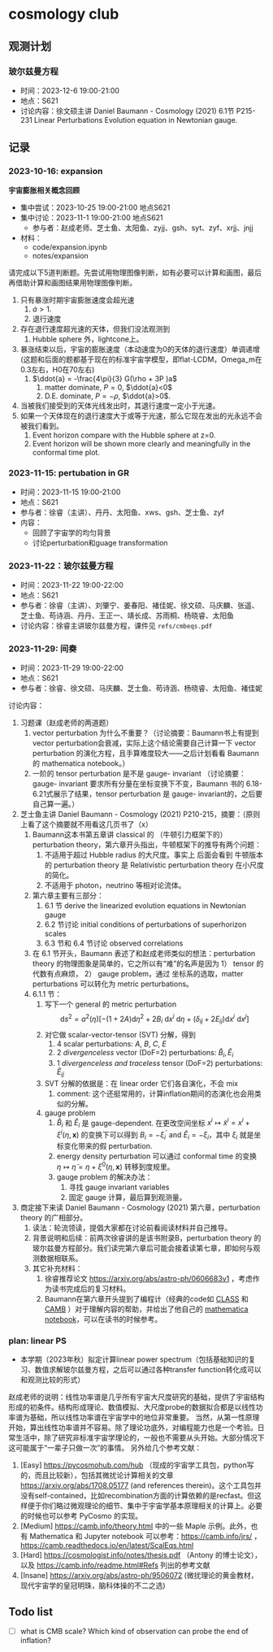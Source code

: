 # cosmology club


## 观测计划

### 玻尔兹曼方程

- 时间：2023-12-6 19:00-21:00 
- 地点：S621
- 讨论内容：徐文硕主讲 Daniel Baumann - Cosmology (2021) 6.1节 P215-231 Linear Perturbations Evolution equation in Newtonian gauge.


## 记录

### 2023-10-16: expansion

**宇宙膨胀相关概念回顾**
- 集中尝试：2023-10-25 19:00-21:00 地点S621
- 集中讨论：2023-11-1 19:00-21:00 地点S621
  - 参与者：赵成老师、芝士鱼、太阳鱼、zyjj、gsh、syt、zyf、xrjj、jnjj
- 材料：
  - code/expansion.ipynb
  - notes/expansion

请完成以下5道判断题。先尝试用物理图像判断，如有必要可以计算和画图，最后再借助计算和画图结果用物理图像判断。
1. 只有暴涨时期宇宙膨胀速度会超光速
   1. $\dot{a} >1$. 
   2. 退行速度
2. 存在退行速度超光速的天体，但我们没法观测到
   1. Hubble sphere 外，lightcone上。
3. 暴涨结束以后，宇宙的膨胀速度（本动速度为0的天体的退行速度）单调递增 (这题和后面的题都基于现在的标准宇宙学模型，即flat-LCDM，Omega_m在0.3左右，H0在70左右)
   1. $\ddot{a} = -\frac{4\pi}{3} G(\rho + 3P )a$
      1. matter dominate, $P=0$, $\ddot{a}<0$
      2. D.E. dominate, $P=-\rho$, $\ddot{a}>0$. 
4. 当被我们接受到的天体光线发出时，其退行速度一定小于光速。
5. 如果一个天体现在的退行速度大于或等于光速，那么它现在发出的光永远不会被我们看到。
   1. Event horizon compare with the Hubble sphere at z=0.
   2. Event horizon will be shown more clearly and meaningfully in the conformal time plot.

### 2023-11-15: pertubation in GR

- 时间：2023-11-15 19:00-21:00 
- 地点：S621
- 参与者：徐睿（主讲）、丹丹、太阳鱼、xws、gsh、芝士鱼、zyf
- 内容：
  - 回顾了宇宙学的均匀背景
  - 讨论perturbation和guage transformation

### 2023-11-22：玻尔兹曼方程

- 时间：2023-11-22 19:00-22:00 
- 地点：S621
- 参与者：徐睿（主讲）、刘肇宁、姜春阳、褚佳妮、徐文硕、马庆麟、张遥、芝士鱼、苟诗涵、丹丹、王正一、靖长成、苏雨桐、杨晓睿、太阳鱼
- 讨论内容：徐睿主讲玻尔兹曼方程，课件见 `refs/cmbeqs.pdf`

### 2023-11-29: 间奏

- 时间：2023-11-29 19:00-22:00 
- 地点：S621
- 参与者：徐睿、徐文硕、马庆麟、芝士鱼、苟诗涵、杨晓睿、太阳鱼、褚佳妮

讨论内容：
1. 习题课（赵成老师的两道题）
   1. vector perturbation 为什么不重要？（讨论摘要：Baumann书上有提到vector perturbation会衰减，实际上这个结论需要自己计算一下 vector perturbation 的演化方程，且手算难度较大——之后计划看看 Baumann 的 mathematica notebook。）
   2. 一阶的 tensor perturbation 是不是 gauge- invariant （讨论摘要：gauge- invariant 要求所有分量在坐标变换下不变，Baumann 书的 6.18-6.21式展示了结果，tensor perturbation 是 gauge- invariant的，之后要自己算一遍。）
2. 芝士鱼主讲 Daniel Baumann - Cosmology (2021)  P210-215，摘要：（原则上看了这个摘要就不用看这几页书了（x）
   1. Baumann这本书第五章讲 classical 的 （牛顿引力框架下的） perturbation theory，第六章开头指出，牛顿框架下的推导有两个问题：
      1. 不适用于超过 Hubble radius 的大尺度。事实上 后面会看到 牛顿版本的 perturbation theory 是 Relativistic perturbation theory 在小尺度的简化。
      2. 不适用于 photon，neutrino 等相对论流体。
   2. 第六章主要有三部分：
      1. 6.1 节 derive the linearized evolution equations in Newtonian gauge
      2. 6.2 节讨论  initial conditions of perturbations of superhorizon scales
      3. 6.3 节和 6.4 节讨论  observed correlations
   3. 在 6.1 节开头，Baumann 表述了和赵成老师类似的想法：perturbation theory 的物理图象是简单的，它之所以有“难”的名声是因为 1） tensor 的代数有点麻烦， 2） gauge problem，通过 坐标系的选取，matter perturbations 可以转化为 metric perturbations。
   4. 6.1.1 节：
      1. 写下一个 general 的 metric perturbation $$\mathrm{d} s^2=a^2(\eta)\left[-(1+2 A) \mathrm{d} \eta^2+2 B_i \mathrm{~d} x^i \mathrm{~d} \eta+\left(\delta_{i j}+2 E_{i j}\right) \mathrm{d} x^i \mathrm{~d} x^j\right]$$ 
      2. 对它做 scalar-vector-tensor (SVT) 分解，得到
         1. 4 scalar perturbations: $A$, $B$, $C$, $E$
         2. 2 *divergenceless* vector (DoF=2) perturbations: $\hat{B}_i, \hat{E}_i$ 
         3. 1 *divergenceless and traceless* tensor (DoF=2) perturbations: $\hat{E}_{i j}$
      3. SVT 分解的依据是：在 linear order 它们各自演化，不会 mix
         1. comment: 这个还挺常用的，计算inflation期间的态演化也会用类似的分解。
      4. gauge problem
         1. $\hat{B}_i$ 和 $\hat{E}_i$ 是 gauge-dependent. 在更改空间坐标 $x^i \mapsto \tilde{x}^i=x^i+\xi^i(\eta, \mathbf{x})$ 的变换下可以得到 $B_i=-\xi_i^{\prime}$ and $\hat{E}_i=-\xi_i$，其中 $\xi_i$ 就是坐标变化带来的假 perturbation.
         2. energy density perturbation 可以通过 conformal time 的变换 $\eta \mapsto \tilde{\eta}=\eta+\xi^0(\eta, \mathbf{x})$ 转移到度规里。
         3. gauge problem 的解决办法：
            1. 寻找 gauge invariant variables
            2. 固定 gauge 计算，最后算到观测量。
3. 商定接下来读 Daniel Baumann - Cosmology (2021) 第六章，perturbation theory 的广相部分。
   1. 读法：轮流领读，提倡大家都在讨论前看阅读材料并自己推导。
   2. 背景说明和后续：前两次徐睿讲的是该书附录B，perturbation theory 的 玻尔兹曼方程部分。我们读完第六章后可能会接着读第七章，即如何与观测数据相联系。
   3. 其它补充材料：
      1. 徐睿推荐论文 https://arxiv.org/abs/astro-ph/0606683v1 ，考虑作为读书完成后的复习材料。
      2. Baumann在第六章开头提到了编程计（经典的code如 [CLASS](http://class-code.net) 和 [CAMB](http://camb.info) ）对于理解内容的帮助，并给出了他自己的 [mathematica notebook](https://www.cambridge.org/highereducation/books/cosmology/53783DD7B3CB15E2E37ADFBC0C1B930F/resources/student-resources/B3B89707FBB9F95DE18310093A529228/code/7ADC482827F380882EAFABD64F607393)，可以在读书的时候参考。


### plan: linear PS

- 本学期（2023年秋）拟定计算linear power spectrum（包括基础知识的复习、数值求解玻尔兹曼方程，之后可以通过各种transfer function转化成可以和观测比较的形式）

赵成老师的说明：线性功率谱是几乎所有宇宙大尺度研究的基础，提供了宇宙结构形成的初条件。结构形成理论、数值模拟、大尺度probe的数据拟合都是以线性功率谱为基础，所以线性功率谱在宇宙学中的地位非常重要。
当然，从第一性原理开始，算出线性功率谱并不容易。除了理论功底外，对编程能力也是一个考验。日常生活中，除了研究非标准宇宙学理论的，一般也不需要从头开始。大部分情况下这可能属于“一辈子只做一次”的事情。
另外给几个参考文献：
1. [Easy] https://pycosmohub.com/hub （现成的宇宙学工具包，python写的，而且比较新），包括其微扰论计算相关的文章 https://arxiv.org/abs/1708.05177 (and references therein)。这个工具包并没有self-contained，比如recombination方面的计算依赖的是recfast。但这样便于你们略过微观理论的细节、集中于宇宙学基本原理相关的计算上。必要的时候也可以参考 PyCosmo 的实现。
2. [Medium] https://camb.info/theory.html 中的一些 Maple 示例。此外，也有 Mathematica 和 Jupyter notebook 可以参考：https://camb.info/jrs/ ， https://camb.readthedocs.io/en/latest/ScalEqs.html
3. [Hard] https://cosmologist.info/notes/thesis.pdf （Antony 的博士论文），以及 https://camb.info/readme.html#Refs 列出的参考文献
4. [Insane] https://arxiv.org/abs/astro-ph/9506072 (微扰理论的黄金教材，现代宇宙学的皇冠明珠，脑科体操的不二之选)



## Todo list 

- [ ] what is CMB scale? Which kind of observation can probe the end of inflation?